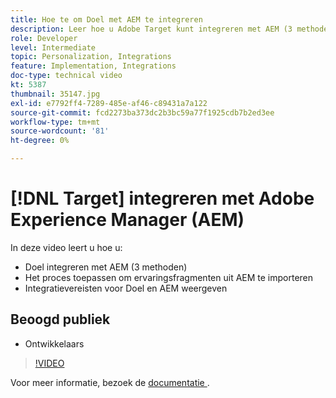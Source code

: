 ```yaml
---
title: Hoe te om Doel met AEM te integreren
description: Leer hoe u Adobe Target kunt integreren met AEM (3 methoden). Leer hoe u het proces toepast om ervaringsfragmenten uit AEM te importeren. Krijg vertrouwd met de integratievereisten van Adobe Target en AEM.
role: Developer
level: Intermediate
topic: Personalization, Integrations
feature: Implementation, Integrations
doc-type: technical video
kt: 5387
thumbnail: 35147.jpg
exl-id: e7792ff4-7289-485e-af46-c89431a7a122
source-git-commit: fcd2273ba373dc2b3bc59a77f1925cdb7b2ed3ee
workflow-type: tm+mt
source-wordcount: '81'
ht-degree: 0%

---
```


# [!DNL Target] integreren met Adobe Experience Manager (AEM)

In deze video leert u hoe u:

* Doel integreren met AEM (3 methoden)
* Het proces toepassen om ervaringsfragmenten uit AEM te importeren
* Integratievereisten voor Doel en AEM weergeven

## Beoogd publiek

* Ontwikkelaars

>[!VIDEO](https://video.tv.adobe.com/v/35147/?quality=12)

Voor meer informatie, bezoek de [ documentatie ](https://experienceleague.adobe.com/docs/target/using/experiences/offers/aem-experience-fragments.html?lang=nl-NL).
